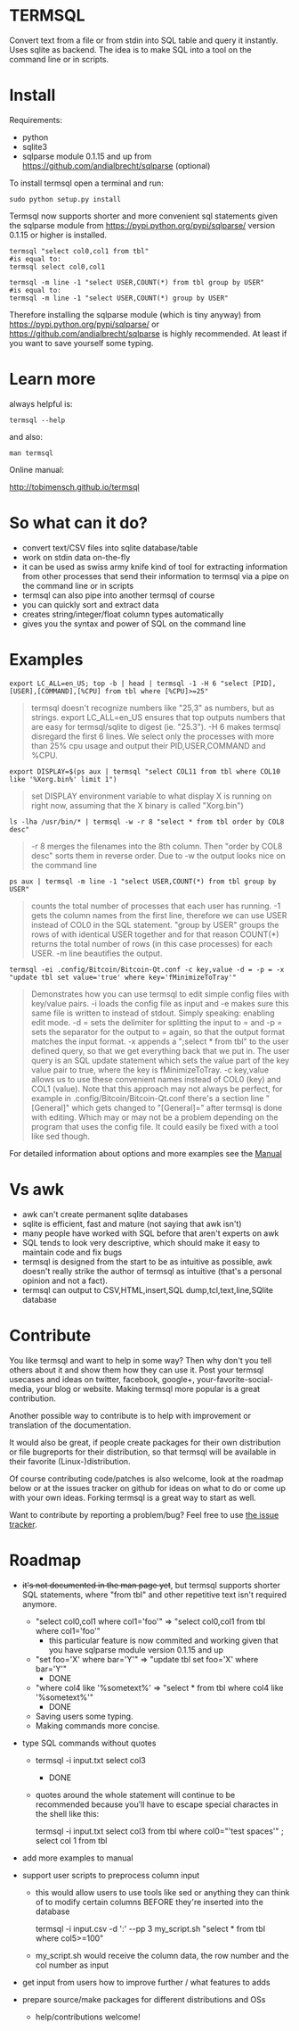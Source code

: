 TERMSQL
=======

Convert text from a file or from stdin into SQL table and query it instantly. Uses sqlite as backend.
The idea is to make SQL into a tool on the command line or in scripts.

Install
=======

Requirements:
 - python
 - sqlite3
 - sqlparse module 0.1.15 and up from https://github.com/andialbrecht/sqlparse (optional)

To install termsql open a terminal and run:

    sudo python setup.py install

Termsql now supports shorter and more convenient sql statements given the sqlparse module from https://pypi.python.org/pypi/sqlparse/ version 0.1.15 or higher is installed.

    termsql "select col0,col1 from tbl"
    #is equal to:
    termsql select col0,col1
    
    termsql -m line -1 "select USER,COUNT(*) from tbl group by USER"
    #is equal to:
    termsql -m line -1 "select USER,COUNT(*) group by USER"

Therefore installing the sqlparse module (which is tiny anyway) from https://pypi.python.org/pypi/sqlparse/ or
https://github.com/andialbrecht/sqlparse is highly recommended. At least if you want to save yourself some typing.

Learn more
==========

always helpful is:

    termsql --help
  
and also:

    man termsql
  
Online manual:

  http://tobimensch.github.io/termsql

So what can it do?
==================

- convert text/CSV files into sqlite database/table
- work on stdin data on-the-fly
- it can be used as swiss army knife kind of tool for extracting information
  from other processes that send their information to termsql via a pipe
  on the command line or in scripts
- termsql can also pipe into another termsql of course
- you can quickly sort and extract data
- creates string/integer/float column types automatically
- gives you the syntax and power of SQL on the command line

Examples
========

    export LC_ALL=en_US; top -b | head | termsql -1 -H 6 "select [PID],[USER],[COMMAND],[%CPU] from tbl where [%CPU]>=25"

> termsql doesn't recognize numbers like "25,3" as numbers, but as strings. export LC_ALL=en_US ensures that top outputs numbers that are easy for termsql/sqlite to digest (ie. "25.3"). -H 6 makes termsql disregard the first 6 lines. We select only the processes with more than 25% cpu usage and output their PID,USER,COMMAND and %CPU.

    export DISPLAY=$(ps aux | termsql "select COL11 from tbl where COL10 like '%Xorg.bin%' limit 1")

> set DISPLAY environment variable to what display X is running on right now, assuming that the X binary is called "Xorg.bin")

    ls -lha /usr/bin/* | termsql -w -r 8 "select * from tbl order by COL8 desc"

> -r 8 merges the filenames into the 8th column. Then "order by COL8 desc" sorts them in reverse order. Due to -w the output looks nice on the command line

    ps aux | termsql -m line -1 "select USER,COUNT(*) from tbl group by USER"

> counts the total number of processes that each user has running. -1 gets the column names from the first line, therefore we can use USER instead of COL0 in the SQL statement. "group by USER" groups the rows of with identical USER together and for that reason COUNT(*) returns the total number of rows (in this case processes) for each USER. -m line beautifies the output.

    termsql -ei .config/Bitcoin/Bitcoin-Qt.conf -c key,value -d = -p = -x "update tbl set value='true' where key='fMinimizeToTray'"

> Demonstrates how you can use termsql to edit simple config files with key/value pairs. -i loads the config file as input and -e makes sure this same file is written to instead of stdout. Simply speaking: enabling edit mode. -d = sets the delimiter for splitting the input to = and -p = sets the separator for the output to = again, so that the output format matches the input format. -x appends a ";select * from tbl" to the user defined query, so that we get everything back that we put in. The user query is an SQL update statement which sets the value part of the key value pair to true, where the key is fMinimizeToTray. -c key,value allows us to use these convenient names instead of COL0 (key) and COL1 (value). Note that this approach may not always be perfect, for example in .config/Bitcoin/Bitcoin-Qt.conf there's a section line "[General]" which gets changed to "[General]=" after termsql is done with editing. Which may or may not be a problem depending on the program that uses the config file. It could easily be fixed with a tool like sed though.

For detailed information about options and more examples see the [Manual](http://tobimensch.github.io/termsql)

Vs awk
======

- awk can't create permanent sqlite databases
- sqlite is efficient, fast and mature (not saying that awk isn't)
- many people have worked with SQL before that aren't experts on awk
- SQL tends to look very descriptive, which should make it easy to maintain code and fix bugs
- termsql is designed from the start to be as intuitive as possible,
  awk doesn't really strike the author of termsql as intuitive (that's a personal opinion and
  not a fact).
- termsql can output to CSV,HTML,insert,SQL dump,tcl,text,line,SQlite database

Contribute
==========

You like termsql and want to help in some way? Then why don't you tell others about it and show them how
they can use it. Post your termsql usecases and ideas on twitter, facebook, google+, your-favorite-social-media,
your blog or website. Making termsql more popular is a great contribution.

Another possible way to contribute is to help with improvement or translation of the documentation.

It would also be great, if people create packages for their own distribution or file bugreports
for their distribution, so that termsql will be available in their favorite (Linux-)distribution.

Of course contributing code/patches is also welcome, look at the roadmap below or at the issues tracker on github
for ideas on what to do or come up with your own ideas. Forking termsql is a great way to start as well.

Want to contribute by reporting a problem/bug? Feel free to use [the issue tracker](https://github.com/tobimensch/termsql/issues).

Roadmap
=======

- ~~it's not documented in the man page yet~~, but termsql supports shorter SQL statements,
  where "from tbl" and other repetitive text isn't required anymore.
  - "select col0,col1 where col1='foo'" => "select col0,col1 from tbl where col1='foo'"
    - this particular feature is now commited and working given that you have sqlparse module version 0.1.15 and up
  - "set foo='X' where bar='Y'" => "update tbl set foo='X' where bar='Y'" 
    - DONE
  - "where col4 like '%sometext%' => "select * from tbl where col4 like '%sometext%'"
    - DONE
  - Saving users some typing.
  - Making commands more concise.
- type SQL commands without quotes
  - termsql -i input.txt select col3
    - DONE
  - quotes around the whole statement will continue to be recommended because you'll have to escape special charactes in the shell like this:

    termsql -i input.txt select col3 from tbl where col0="\'test  spaces\'" \; select col 1 from tbl

- add more examples to manual
- support user scripts to preprocess column input
  - this would allow users to use tools like sed or anything they can think of to modify certain columns BEFORE they're inserted into the database

    termsql -i input.csv -d ':' --pp 3 my_script.sh "select * from tbl where col5>=100"
 
  - my_script.sh would receive the column data, the row number and the col number as input

- get input from users how to improve further / what features to adds
- prepare source/make packages for different distributions and OSs
  - help/contributions welcome!

<!--
- idea: support presets for certain well defined tasks
 - some presets could come with termsql, and the user could also define his own
 - example of possible presets **(NOTE: all of this is hypothetical mockup code)**:

``` shell
    #preset for editing a INI style config
    termsql -i config.txt --pre ini "set value='false' where key='getgoing'" 
    #preset for running a script on a certain column before it's inserted into the database
    termsql --pre mod_col 3 mycol_modding.sh "select col3 where table
    #print list of all presets
    termsql --print-presets

```
-->

